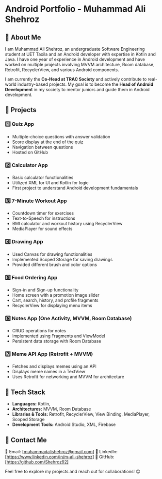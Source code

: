 # Android Portfolio - Muhammad Ali Shehroz

## 📌 About Me
I am Muhammad Ali Shehroz, an undergraduate Software Engineering student at UET Taxila and an Android developer with expertise in Kotlin and Java. I have one year of experience in Android development and have worked on multiple projects involving MVVM architecture, Room database, Retrofit, RecyclerView, and various Android components.

I am currently the **Co-Head at TRAC Society** and actively contribute to real-world industry-based projects. My goal is to become the **Head of Android Development** in my society to mentor juniors and guide them in Android development.

## 🚀 Projects
### 1️⃣ **Quiz App**
- Multiple-choice questions with answer validation
- Score display at the end of the quiz
- Navigation between questions
- Hosted on GitHub

### 2️⃣ **Calculator App**
- Basic calculator functionalities
- Utilized XML for UI and Kotlin for logic
- First project to understand Android development fundamentals

### 3️⃣ **7-Minute Workout App**
- Countdown timer for exercises
- Text-to-Speech for instructions
- BMI calculator and workout history using RecyclerView
- MediaPlayer for sound effects

### 4️⃣ **Drawing App**
- Used Canvas for drawing functionalities
- Implemented Scoped Storage for saving drawings
- Provided different brush and color options

### 5️⃣ **Food Ordering App**
- Sign-in and Sign-up functionality
- Home screen with a promotion image slider
- Cart, search, history, and profile fragments
- RecyclerView for displaying menu items

### 6️⃣ **Notes App (One Activity, MVVM, Room Database)**
- CRUD operations for notes
- Implemented using Fragments and ViewModel
- Persistent data storage with Room Database

### 7️⃣ **Meme API App (Retrofit + MVVM)**
- Fetches and displays memes using an API
- Displays meme names in a TextView
- Uses Retrofit for networking and MVVM for architecture

## 📂 Tech Stack
- **Languages:** Kotlin, 
- **Architectures:** MVVM, Room Database
- **Libraries & Tools:** Retrofit, RecyclerView, View Binding, MediaPlayer, Scoped Storage
- **Development Tools:** Android Studio, XML, Firebase

## 🌟 Contact Me
📧 Email: [muhammadalishehroz@gmail.com]
🔗 LinkedIn: [https://www.linkedin.com/in/m-ali-shehroz]
🔗 GitHub: [https://github.com/Shehroz92]

Feel free to explore my projects and reach out for collaborations! 😊

